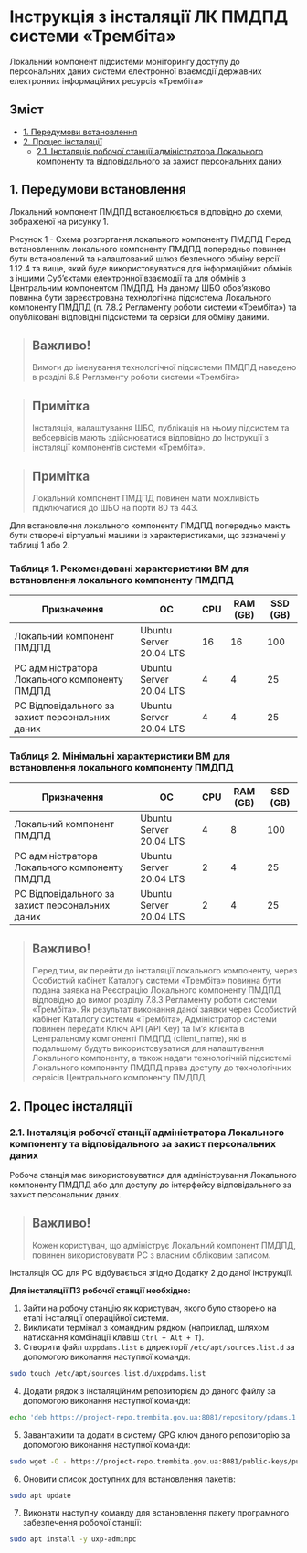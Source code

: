 # Інструкція з інсталяції ЛК ПМДПД системи «Трембіта»

Локальний компонент підсистеми моніторингу доступу до персональних даних системи електронної взаємодії державних електронних інформаційних ресурсів «Трембіта»
## Зміст
- [1. Передумови встановлення](#1-передумови-встановлення)
- [2. Процес інсталяції](#2-процес-інсталяції)
  - [2.1. Інсталяція робочої станції адміністратора Локального компоненту та відповідального за захист персональних даних](#21-інсталяція-робочої-станції-адміністратора-локального-компоненту-та-відповідального-за-захист-персональних-даних)

## 1. Передумови встановлення 
Локальний компонент ПМДПД встановлюється відповідно до схеми, зображеної на рисунку 1.



Рисунок 1 - Схема розгортання локального компоненту ПМДПД
Перед встановленням локального компоненту ПМДПД попередньо повинен бути встановлений та налаштований шлюз безпечного обміну версії 1.12.4 та вище, який буде використовуватися для інформаційних обмінів з іншими Суб’єктами електронної взаємодії та для обмінів з Центральним компонентом ПМДПД.
На даному ШБО обов’язково повинна бути зареєстрована технологічна підсистема Локального компоненту ПМДПД (п. 7.8.2 Регламенту роботи системи «Трембіта») та опубліковані відповідні підсистеми та сервіси для обміну даними.
> ## Важливо! 
> Вимоги до іменування технологічної підсистеми ПМДПД наведено в розділі 6.8 Регламенту роботи системи «Трембіта»

> ## Примітка
> Інсталяція, налаштування ШБО, публікація на ньому підсистем та вебсервісів мають здійснюватися відповідно до Інструкції з інсталяції компонентів системи «Трембіта».

> ## Примітка
> Локальний компонент ПМДПД повинен мати можливість підключатися до ШБО на порти 80 та 443.

Для встановлення локального компоненту ПМДПД попередньо мають бути створені віртуальні машини із характеристиками, що зазначені у таблиці 1 або 2. 
### Таблиця 1. Рекомендовані характеристики ВМ для встановлення локального компоненту ПМДПД
| Призначення                                      | ОС                      | CPU  | RAM (GB)| SSD (GB)|
|--------------------------------------------------|-------------------------|------|---------|---------|
| Локальний компонент ПМДПД                        | Ubuntu Server 20.04 LTS | 16   | 16      | 100     |
| РС адміністратора Локального компоненту ПМДПД    | Ubuntu Server 20.04 LTS | 4    | 4       | 25      |
| РС Відповідального за захист персональних даних  | Ubuntu Server 20.04 LTS | 4    | 4       | 25      |

### Таблиця 2. Мінімальні характеристики ВМ для встановлення локального компоненту ПМДПД
| Призначення                                      | ОС                      | CPU  | RAM (GB)| SSD (GB)|
|--------------------------------------------------|-------------------------|------|---------|---------|
| Локальний компонент ПМДПД                        | Ubuntu Server 20.04 LTS | 4    | 8       | 100     |
| РС адміністратора Локального компоненту ПМДПД    | Ubuntu Server 20.04 LTS | 2    | 4       | 25      |
| РС Відповідального за захист персональних даних  | Ubuntu Server 20.04 LTS | 2    | 4       | 25      |

> ## Важливо! 
> Перед тим, як перейти до інсталяції локального компоненту, через Особистий кабінет Каталогу системи «Трембіта» повинна бути подана заявка на Реєстрацію Локального компоненту ПМДПД відповідно до вимог розділу 7.8.3 Регламенту роботи системи «Трембіта». Як результат виконання даної заявки через Особистий кабінет Каталогу системи «Трембіта», Адміністратор системи повинен передати Ключ АРІ (API Key) та Ім’я клієнта в Центральному компоненті ПМДПД (client_name), які в подальшому будуть використовуватися для налаштування Локального компоненту, а також надати технологічній підсистемі Локального компоненту ПМДПД права доступу до технологічних сервісів Центрального компоненту ПМДПД.

## 2. Процес інсталяції
### 2.1. Інсталяція робочої станції адміністратора Локального компоненту та відповідального за захист персональних даних

Робоча станція має використовуватися для адміністрування Локального компоненту ПМДПД або для доступу до інтерфейсу відповідального за захист персональних даних.
> ## Важливо! 
>Кожен користувач, що адмініструє Локальний компонент ПМДПД, повинен використовувати РС з власним обліковим записом.

Інсталяція ОС для РС відбувається згідно Додатку 2 до даної інструкції.

**Для інсталяції ПЗ робочої станції необхідно:**
1. Зайти на робочу станцію як користувач, якого було створено на етапі інсталяції операційної системи.
2. Викликати термінал з командним рядком (наприклад, шляхом натискання комбінації клавіш `Ctrl + Alt + T`).
3. Створити файл `uxppdams.list` в директорії `/etc/apt/sources.list.d` за допомогою виконання наступної команди:
```bash
sudo touch /etc/apt/sources.list.d/uxppdams.list
```
4. Додати рядок з інсталяційним репозиторієм до даного файлу за допомогою виконання наступної команди:
```bash
echo 'deb https://project-repo.trembita.gov.ua:8081/repository/pdams.1.4.4/all main' | sudo tee -a /etc/apt/sources.list.d/uxppdams.list
```
5. Завантажити та додати в систему GPG ключ даного репозиторію за допомогою виконання наступної команди:
```bash
sudo wget -O - https://project-repo.trembita.gov.ua:8081/public-keys/public.key.txt | sudo apt-key add - 
```
6. Оновити список доступних для встановлення пакетів:
```bash
sudo apt update
```
7. Виконати наступну команду для встановлення пакету програмного забезпечення робочої станції:
```bash
sudo apt install -y uxp-adminpc
```
